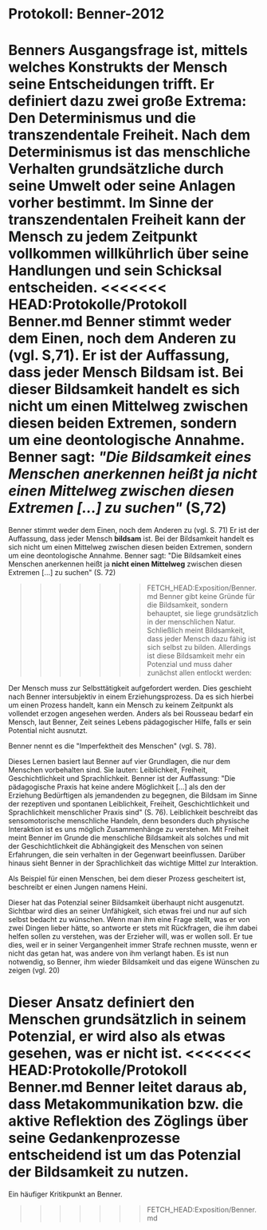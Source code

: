 # Protokoll: Benner-2012

Benners Ausgangsfrage ist, mittels welches Konstrukts der Mensch seine Entscheidungen trifft.
Er definiert dazu zwei große Extrema: Den **Determinismus und die transzendentale Freiheit**.
Nach dem Determinismus ist das menschliche Verhalten grundsätzliche durch seine Umwelt oder seine Anlagen vorher bestimmt.
Im Sinne der transzendentalen Freiheit kann der Mensch zu jedem Zeitpunkt vollkommen willkührlich über seine Handlungen und sein Schicksal entscheiden.
<<<<<<< HEAD:Protokolle/Protokoll Benner.md
Benner stimmt weder dem Einen, noch dem Anderen zu (vgl. S,71).
Er ist der Auffassung, dass jeder Mensch **Bildsam** ist.
Bei dieser Bildsamkeit handelt es sich nicht um einen Mittelweg zwischen diesen beiden Extremen, sondern um eine deontologische Annahme.
Benner sagt:
*"Die Bildsamkeit eines Menschen anerkennen heißt ja nicht einen Mittelweg zwischen diesen Extremen [...] zu suchen"* (S,72)
=======
Benner stimmt weder dem Einen, noch dem Anderen zu (vgl. S. 71)
Er ist der Auffassung, dass jeder Mensch **bildsam** ist.
Bei der Bildsamkeit handelt es sich nicht um einen Mittelweg zwischen diesen beiden Extremen, sondern um eine deontologische Annahme.
Benner sagt:
"Die Bildsamkeit eines Menschen anerkennen heißt ja **nicht einen Mittelweg** zwischen diesen Extremen [...] zu suchen" (S. 72)
>>>>>>> FETCH_HEAD:Exposition/Benner.md
Benner gibt keine Gründe für die Bildsamkeit, sondern behauptet, sie liege grundsätzlich in der menschlichen Natur.
Schließlich meint Bildsamkeit, dass jeder Mensch dazu fähig ist sich selbst zu bilden.
Allerdings ist diese Bildsamkeit mehr ein Potenzial und muss daher zunächst allen entlockt werden:
<!-- TODO: "entlockt werden"? Verstehe was du meinst, fällt dir noch eine weniger umgangssprachliche Formulierung ein? -->
Der Mensch muss zur Selbsttätigkeit aufgefordert werden.
Dies geschieht nach Benner intersubjektiv in einem Erziehungsprozess.
Da es sich hierbei um einen Prozess handelt, kann ein Mensch zu keinem Zeitpunkt als vollendet erzogen angesehen werden.
Anders als bei Rousseau bedarf ein Mensch, laut Benner, Zeit seines Lebens pädagogischer Hilfe, falls er sein Potential nicht ausnutzt.
<!-- TODO: Hier nochmal nachlesen S. 91, 2. Abschnitt -->
Benner nennt es die "Imperfektheit des Menschen" (vgl. S. 78).

Dieses Lernen basiert laut Benner auf vier Grundlagen, die nur dem Menschen vorbehalten sind.
Sie lauten: Leiblichkeit, Freiheit, Geschichtlichkeit und Sprachlichkeit.
Benner ist der Auffassung: "Die pädagogische Praxis hat keine andere Möglichkeit [...] als den der Erziehung Bedürftigen als jemandenden zu begegnen, die Bildsam im Sinne der rezeptiven und spontanen Leiblichkeit, Freiheit, Geschichtlichkeit und Sprachlichkeit menschlicher Praxis sind" (S. 76).
Leiblichkeit beschreibt das sensomotorische menschliche Handeln, denn besonders duch physische Interaktion ist es uns möglich Zusammenhänge zu verstehen.
Mit Freiheit meint Benner im Grunde die menschliche Bildsamkeit als solches und mit der Geschichtlichkeit die Abhängigkeit des Menschen von seinen Erfahrungen, die sein verhalten in der Gegenwart beeinflussen.
Darüber hinaus sieht Benner in der Sprachlichkeit das wichtige Mittel zur Interaktion.

Als Beispiel für einen Menschen, bei dem dieser Prozess gescheitert ist, beschreibt er einen Jungen namens Heini.
<!-- TODO: Literaturangabe -->
Dieser hat das Potenzial seiner Bildsamkeit überhaupt nicht ausgenutzt.
Sichtbar wird dies an seiner Unfähigkeit, sich etwas frei und nur auf sich selbst bedacht zu wünschen.
Wenn man ihm eine Frage stellt, was er von zwei Dingen lieber hätte, so antworte er stets mit Rückfragen, die ihm dabei helfen sollen zu verstehen, was der Erzieher will, was er wollen soll.
Er tue dies, weil er in seiner Vergangenheit immer Strafe rechnen musste, wenn er nicht das getan hat, was andere von ihm verlangt haben.
Es ist nun notwendig, so Benner, ihm wieder Bildsamkeit und das eigene Wünschen zu zeigen (vgl. 20)

Dieser Ansatz definiert den Menschen grundsätzlich in seinem Potenzial, er wird also als etwas gesehen, was er nicht ist.
<<<<<<< HEAD:Protokolle/Protokoll Benner.md
Benner leitet daraus ab, dass Metakommunikation bzw. die aktive Reflektion des Zöglings über seine Gedankenprozesse entscheidend ist um das Potenzial der Bildsamkeit zu nutzen.
=======
Ein häufiger Kritikpunkt an Benner.

<!-- TODO: Bitte noch die Inline Notes auf GitHub.com beachten, die ich zuerst erstellt habe -->
>>>>>>> FETCH_HEAD:Exposition/Benner.md
